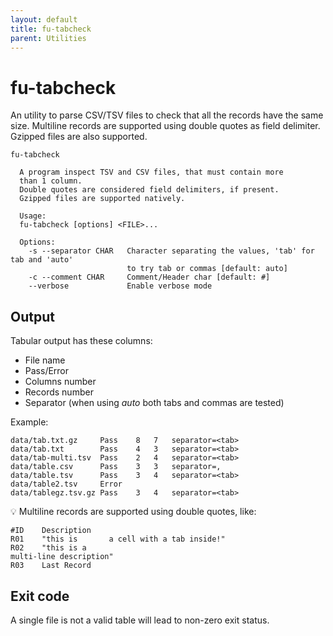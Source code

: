 ```yaml
---
layout: default
title: fu-tabcheck
parent: Utilities
---
```



# fu-tabcheck

An utility to parse CSV/TSV files to check that all the
records have the same size.
Multiline records are supported using double quotes as
field delimiter. 
Gzipped files are also supported.

```
fu-tabcheck

  A program inspect TSV and CSV files, that must contain more
  than 1 column.
  Double quotes are considered field delimiters, if present.
  Gzipped files are supported natively.

  Usage: 
  fu-tabcheck [options] <FILE>...

  Options:
    -s --separator CHAR   Character separating the values, 'tab' for tab and 'auto'
                          to try tab or commas [default: auto]
    -c --comment CHAR     Comment/Header char [default: #]
    --verbose             Enable verbose mode

```

## Output

Tabular output has these columns:

* File name
* Pass/Error
* Columns number
* Records number
* Separator (when using _auto_ both tabs and commas are tested)

Example:

```
data/tab.txt.gz     Pass    8   7   separator=<tab>
data/tab.txt        Pass    4   3   separator=<tab>
data/tab-multi.tsv  Pass    2   4   separator=<tab>
data/table.csv      Pass    3   3   separator=,
data/table.tsv      Pass    3   4   separator=<tab>
data/table2.tsv     Error
data/tablegz.tsv.gz Pass    3   4   separator=<tab>
```

:bulb: Multiline records are supported using double quotes, like:

```text
#ID	   Description
R01    "this is       a cell with a tab inside!"
R02    "this is a
multi-line description"
R03    Last Record
```

## Exit code

A single file is not a valid table will lead to non-zero exit status.